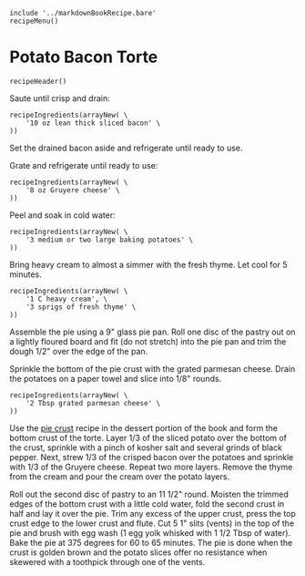 ~~~ markdown-script
include '../markdownBookRecipe.bare'
recipeMenu()
~~~

# Potato Bacon Torte

~~~ markdown-script
recipeHeader()
~~~

Saute until crisp and drain:

~~~ markdown-script
recipeIngredients(arrayNew( \
    '10 oz lean thick sliced bacon' \
))
~~~

Set the drained bacon aside and refrigerate until ready to use.

Grate and refrigerate until ready to use:

~~~ markdown-script
recipeIngredients(arrayNew( \
    '8 oz Gruyere cheese' \
))
~~~

Peel and soak in cold water:

~~~ markdown-script
recipeIngredients(arrayNew( \
    '3 medium or two large baking potatoes' \
))
~~~

Bring heavy cream to almost a simmer with the fresh thyme. Let cool for 5 minutes.

~~~ markdown-script
recipeIngredients(arrayNew( \
    '1 C heavy cream', \
    '3 sprigs of fresh thyme' \
))
~~~

Assemble the pie using a 9" glass pie pan. Roll one disc of the pastry out on a lightly floured
board and fit (do not stretch) into the pie pan and trim the dough 1/2" over the edge of the pan.

Sprinkle the bottom of the pie crust with the grated parmesan cheese. Drain the potatoes on a paper
towel and slice into 1/8" rounds.

~~~ markdown-script
recipeIngredients(arrayNew( \
    '2 Tbsp grated parmesan cheese' \
))
~~~

Use the
[pie crust](#url=PieCrust.md&var.vCategory='Desserts')
recipe in the dessert portion of the book and form the bottom crust of the torte. Layer 1/3 of the
sliced potato over the bottom of the crust, sprinkle with a pinch of kosher salt and several grinds
of black pepper. Next, strew 1/3 of the crisped bacon over the potatoes and sprinkle with 1/3 of the
Gruyere cheese. Repeat two more layers. Remove the thyme from the cream and pour the cream over the
potato layers.

Roll out the second disc of pastry to an 11 1/2" round. Moisten the trimmed edges of the bottom
crust with a little cold water, fold the second crust in half and lay it over the pie. Trim any
excess of the upper crust, press the top crust edge to the lower crust and flute. Cut 5 1" slits
(vents) in the top of the pie and brush with egg wash (1 egg yolk whisked with 1 1/2 Tbsp of water).
Bake the pie at 375 degrees for 60 to 65 minutes. The pie is done when the crust is golden brown and
the potato slices offer no resistance when skewered with a toothpick through one of the vents.
